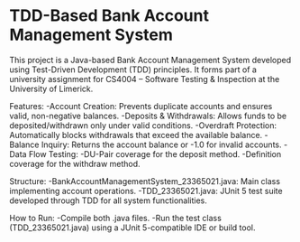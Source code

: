 # TDD-Based Bank Account Management System 

This project is a Java-based Bank Account Management System developed using Test-Driven Development (TDD) principles. It forms part of a university assignment for CS4004 – Software Testing & Inspection at the University of Limerick.

Features:
  -Account Creation: Prevents duplicate accounts and ensures valid, non-negative balances.
  -Deposits & Withdrawals: Allows funds to be deposited/withdrawn only under valid conditions.
  -Overdraft Protection: Automatically blocks withdrawals that exceed the available balance.
  -Balance Inquiry: Returns the account balance or -1.0 for invalid accounts.
  -Data Flow Testing:
    -DU-Pair coverage for the deposit method.
    -Definition coverage for the withdraw method.
    
Structure:
  -BankAccountManagementSystem_23365021.java: Main class implementing account operations.
  -TDD_23365021.java: JUnit 5 test suite developed through TDD for all system functionalities.

How to Run:
  -Compile both .java files.
  -Run the test class (TDD_23365021.java) using a JUnit 5-compatible IDE or build tool.
